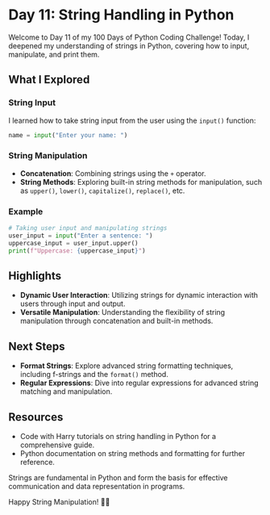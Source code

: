 # Day 11: String Handling in Python

Welcome to Day 11 of my 100 Days of Python Coding Challenge! Today, I deepened my understanding of strings in Python, covering how to input, manipulate, and print them.

## What I Explored

### String Input
I learned how to take string input from the user using the `input()` function:
```python
name = input("Enter your name: ")
```

### String Manipulation
- **Concatenation**: Combining strings using the `+` operator.
- **String Methods**: Exploring built-in string methods for manipulation, such as `upper()`, `lower()`, `capitalize()`, `replace()`, etc.

### Example
```python
# Taking user input and manipulating strings
user_input = input("Enter a sentence: ")
uppercase_input = user_input.upper()
print(f"Uppercase: {uppercase_input}")
```

## Highlights
- **Dynamic User Interaction**: Utilizing strings for dynamic interaction with users through input and output.
- **Versatile Manipulation**: Understanding the flexibility of string manipulation through concatenation and built-in methods.

## Next Steps
- **Format Strings**: Explore advanced string formatting techniques, including f-strings and the `format()` method.
- **Regular Expressions**: Dive into regular expressions for advanced string matching and manipulation.

## Resources
- Code with Harry tutorials on string handling in Python for a comprehensive guide.
- Python documentation on string methods and formatting for further reference.

Strings are fundamental in Python and form the basis for effective communication and data representation in programs.

Happy String Manipulation! 🎉✨
